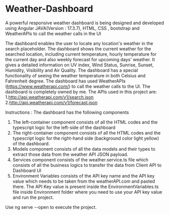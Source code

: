 # Weather-Dashboard
A powerful responsive weather dashboard is being designed and developed using Angular JAVA(Version : 17.3.7), HTML, CSS , bootstrap and WeatherAPIs to call the weather calls in the UI

The dashboard enables the user to locate any location's weather in the search placeholder.
The dashboard shows the current weather for the searched location, including current temperature, hourly temperature for the current day and also weekly forecast for upcoming days' weather.
It gives a detailed information on UV index, Wind Status, Sunrise, Sunset, Humidity, Visibility and Air Quality.
The dashboard has a special functionality of seeing the weather temperature in both Celsius and Fahrenheit degree.
The dashboard has used WeatherAPIs (https://www.weatherapi.com/) to call the weather calls to the UI.
The dashboard is completely owned by me.
The APIs used in this project are:
1.http://api.weatherapi.com/v1/search.json
2.http://api.weatherapi.com/v1/forecast.json

Instructions :
The dashboard has the following components

1. The left-container component consists of all the HTML codes and the typescript logic for the left-side of the dashboard
2. The right-container component consists of all the HTML codes and the typescript logic for the right-hand side (background color light yellow) of the dashboard.
3. Models component consists of all the data models and their types to extract those data from the weather API JSON payload.
4. Services component consists of the weather.service.ts file which consists of all the business logics to transfer the data from Client API to Dashboard UI
5. Environment Variables consists of the API key name and the API key value which needs to be taken from the weatherAPI.com and pasted there.
The API Key value is present inside the EnvironmentVariables.ts file inside Environment folder where you need to use your API key value and run the project.

Use ng serve --open to execute the project.



